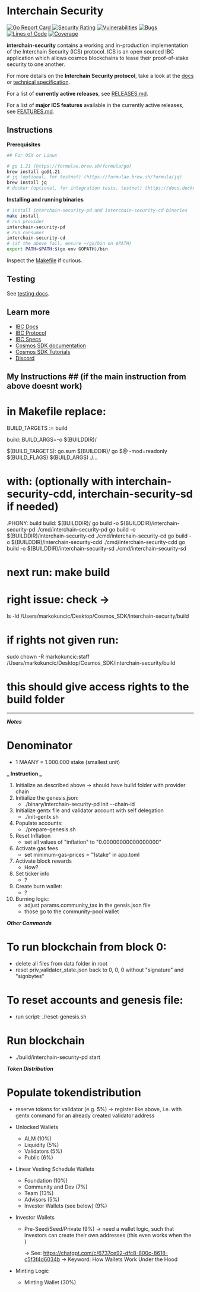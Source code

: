 # Interchain Security

[![Go Report Card](https://goreportcard.com/badge/github.com/cosmos/interchain-security)](https://goreportcard.com/report/github.com/cosmos/interchain-security)
[![Security Rating](https://sonarcloud.io/api/project_badges/measure?project=cosmos_interchain-security&metric=security_rating)](https://sonarcloud.io/summary/new_code?id=cosmos_interchain-security)
[![Vulnerabilities](https://sonarcloud.io/api/project_badges/measure?project=cosmos_interchain-security&metric=vulnerabilities)](https://sonarcloud.io/summary/new_code?id=cosmos_interchain-security)
[![Bugs](https://sonarcloud.io/api/project_badges/measure?project=cosmos_interchain-security&metric=bugs)](https://sonarcloud.io/summary/new_code?id=cosmos_interchain-security)
[![Lines of Code](https://sonarcloud.io/api/project_badges/measure?project=cosmos_interchain-security&metric=ncloc)](https://sonarcloud.io/summary/new_code?id=cosmos_interchain-security)
[![Coverage](https://sonarcloud.io/api/project_badges/measure?project=cosmos_interchain-security&metric=coverage)](https://sonarcloud.io/summary/new_code?id=cosmos_interchain-security)

**interchain-security** contains a working and in-production implementation of the Interchain Security (ICS) protocol. ICS is an open sourced IBC application which allows cosmos blockchains to lease their proof-of-stake security to one another.

For more details on the **Interchain Security protocol**, take a look at the [docs](https://cosmos.github.io/interchain-security/) or [technical specification](https://github.com/cosmos/ibc/blob/main/spec/app/ics-028-cross-chain-validation/README.md).

For a list of **currently active releases**, see [RELEASES.md](./RELEASES.md#version-matrix).

For a list of **major ICS features** available in the currently active releases, see [FEATURES.md](./FEATURES.md).

## Instructions

**Prerequisites**

```bash
## For OSX or Linux

# go 1.21 (https://formulae.brew.sh/formula/go)
brew install go@1.21
# jq (optional, for testnet) (https://formulae.brew.sh/formula/jq)
brew install jq
# docker (optional, for integration tests, testnet) (https://docs.docker.com/get-docker/)

```

**Installing and running binaries**

```bash
# install interchain-security-pd and interchain-security-cd binaries
make install
# run provider
interchain-security-pd
# run consumer
interchain-security-cd
# (if the above fail, ensure ~/go/bin on $PATH)
export PATH=$PATH:$(go env GOPATH)/bin
```

Inspect the [Makefile](./Makefile) if curious.

## Testing

See [testing docs](./TESTING.md).

## Learn more

- [IBC Docs](https://ibc.cosmos.network/)
- [IBC Protocol](https://ibcprotocol.org/)
- [IBC Specs](https://github.com/cosmos/ibc)
- [Cosmos SDK documentation](https://docs.cosmos.network)
- [Cosmos SDK Tutorials](https://tutorials.cosmos.network)
- [Discord](https://discord.gg/cosmosnetwork)

## My Instructions ## (if the main instruction from above doesnt work)

# in Makefile replace:

BUILD_TARGETS := build

build: BUILD_ARGS=-o $(BUILDDIR)/

$(BUILD_TARGETS): go.sum $(BUILDDIR)/
go $@ -mod=readonly $(BUILD_FLAGS) $(BUILD_ARGS) ./...

# with: (optionally with interchain-security-cdd, interchain-security-sd if needed)

.PHONY: build
build: $(BUILDDIR)/
go build -o $(BUILDDIR)/interchain-security-pd ./cmd/interchain-security-pd
go build -o $(BUILDDIR)/interchain-security-cd ./cmd/interchain-security-cd
go build -o $(BUILDDIR)/interchain-security-cdd ./cmd/interchain-security-cdd
go build -o $(BUILDDIR)/interchain-security-sd ./cmd/interchain-security-sd

# next run: make build

# right issue: check ->

ls -ld /Users/markokuncic/Desktop/Cosmos_SDK/interchain-security/build

# if rights not given run:

sudo chown -R markokuncic:staff /Users/markokuncic/Desktop/Cosmos_SDK/interchain-security/build

# this should give access rights to the build folder

---

**_Notes_**

# Denominator

- 1 MAANY = 1.000.000 stake (smallest unit)

**_ Instruction _**

1. Initialize as described above -> should have build folder with provider chain
2. Initialize the genesis.json:
   - ./binary/interchain-security-pd init <node-name> --chain-id <chain-ID>
3. Initialize gentx file and validator account with self delegation
   - ./init-gentx.sh
4. Populate accounts:
   - ./prepare-genesis.sh
5. Reset Inflation
   - set all values of "inflation" to "0.00000000000000000"
6. Activate gas fees
   - set minimum-gas-prices = "1stake" in app.toml
7. Activate block rewards
   - How?
8. Set ticker info
   - ?
9. Create burn wallet:
   - ?
10. Burning logic:
    - adjust params.community_tax in the gensis.json file
    - those go to the community-pool wallet

**_Other Commands_**

# To run blockchain from block 0:

- delete all files from data folder in root
- reset priv_validator_state.json back to 0, 0, 0 without "signature" and "signbytes"

# To reset accounts and genesis file:

- run script: ./reset-genesis.sh

# Run blockchain

- ./build/interchain-security-pd start

**_Token Distribution_**

# Populate tokendistribution

- reserve tokens for validator (e.g. 5%) -> register like above, i.e. with gentx command for an already created validator address

- Unlocked Wallets

  - ALM (10%)
  - Liquidity (5%)
  - Validators (5%)
  - Public (6%)

- Linear Vesting Schedule Wallets

  - Foundation (10%)
  - Community and Dev (7%)
  - Team (13%)
  - Advisors (5%)
  - Investor Wallets (see below) (9%)

- Investor Wallets

  - Pre-Seed/Seed/Private (9%)
    -> need a wallet logic, such that investors can create their own addresses (this even works when the )

    -> See: https://chatgpt.com/c/6737ce92-dfc8-800c-8618-c5f3f4d6034b
    -> Keyword: How Wallets Work Under the Hood

- Minting Logic
  - Minting Wallet (30%)
